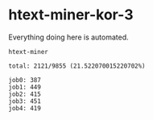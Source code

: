 # htext-miner-kor-3

Everything doing here is automated.

```
htext-miner

total: 2121/9855 (21.522070015220702%)

job0: 387
job1: 449
job2: 415
job3: 451
job4: 419
```